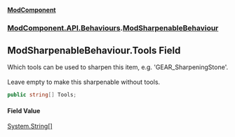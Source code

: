#### [ModComponent](index.md 'index')
### [ModComponent.API.Behaviours](index.md#ModComponent.API.Behaviours 'ModComponent.API.Behaviours').[ModSharpenableBehaviour](ModSharpenableBehaviour.md 'ModComponent.API.Behaviours.ModSharpenableBehaviour')

## ModSharpenableBehaviour.Tools Field

Which tools can be used to sharpen this item, e.g. 'GEAR_SharpeningStone'. <br/>  
Leave empty to make this sharpenable without tools.

```csharp
public string[] Tools;
```

#### Field Value
[System.String](https://docs.microsoft.com/en-us/dotnet/api/System.String 'System.String')[[]](https://docs.microsoft.com/en-us/dotnet/api/System.Array 'System.Array')